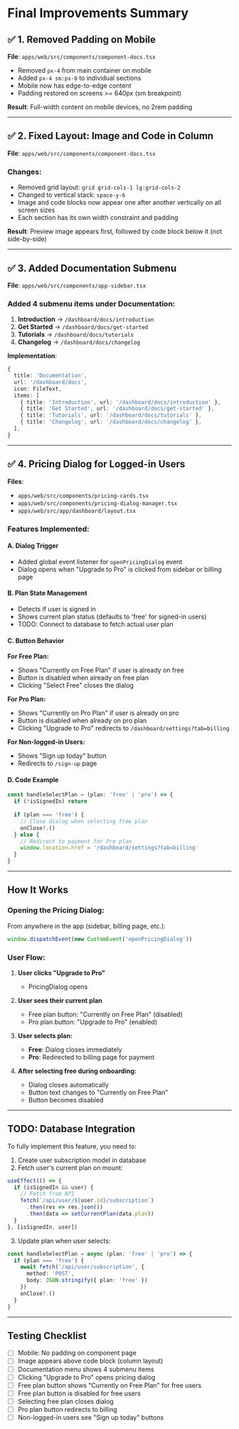 # Final Improvements Summary

## ✅ 1. Removed Padding on Mobile
**File**: `apps/web/src/components/component-docs.tsx`

- Removed `px-4` from main container on mobile
- Added `px-4 sm:px-0` to individual sections
- Mobile now has edge-to-edge content
- Padding restored on screens >= 640px (sm breakpoint)

**Result**: Full-width content on mobile devices, no 2rem padding

---

## ✅ 2. Fixed Layout: Image and Code in Column
**File**: `apps/web/src/components/component-docs.tsx`

### Changes:
- Removed grid layout: `grid grid-cols-1 lg:grid-cols-2`
- Changed to vertical stack: `space-y-6`
- Image and code blocks now appear one after another vertically on all screen sizes
- Each section has its own width constraint and padding

**Result**: Preview image appears first, followed by code block below it (not side-by-side)

---

## ✅ 3. Added Documentation Submenu
**File**: `apps/web/src/components/app-sidebar.tsx`

### Added 4 submenu items under Documentation:
1. **Introduction** → `/dashboard/docs/introduction`
2. **Get Started** → `/dashboard/docs/get-started`
3. **Tutorials** → `/dashboard/docs/tutorials`
4. **Changelog** → `/dashboard/docs/changelog`

**Implementation**:
```typescript
{
  title: 'Documentation',
  url: '/dashboard/docs',
  icon: FileText,
  items: [
    { title: 'Introduction', url: '/dashboard/docs/introduction' },
    { title: 'Get Started', url: '/dashboard/docs/get-started' },
    { title: 'Tutorials', url: '/dashboard/docs/tutorials' },
    { title: 'Changelog', url: '/dashboard/docs/changelog' },
  ],
}
```

---

## ✅ 4. Pricing Dialog for Logged-in Users
**Files**: 
- `apps/web/src/components/pricing-cards.tsx`
- `apps/web/src/components/pricing-dialog-manager.tsx`
- `apps/web/src/app/dashboard/layout.tsx`

### Features Implemented:

#### A. Dialog Trigger
- Added global event listener for `openPricingDialog` event
- Dialog opens when "Upgrade to Pro" is clicked from sidebar or billing page

#### B. Plan State Management
- Detects if user is signed in
- Shows current plan status (defaults to 'free' for signed-in users)
- TODO: Connect to database to fetch actual user plan

#### C. Button Behavior
**For Free Plan:**
- Shows "Currently on Free Plan" if user is already on free
- Button is disabled when already on free plan
- Clicking "Select Free" closes the dialog

**For Pro Plan:**
- Shows "Currently on Pro Plan" if user is already on pro
- Button is disabled when already on pro plan
- Clicking "Upgrade to Pro" redirects to `/dashboard/settings?tab=billing`

**For Non-logged-in Users:**
- Shows "Sign up today" button
- Redirects to `/sign-up` page

#### D. Code Example
```typescript
const handleSelectPlan = (plan: 'free' | 'pro') => {
  if (!isSignedIn) return
  
  if (plan === 'free') {
    // Close dialog when selecting free plan
    onClose?.()
  } else {
    // Redirect to payment for Pro plan
    window.location.href = '/dashboard/settings?tab=billing'
  }
}
```

---

## How It Works

### Opening the Pricing Dialog:
From anywhere in the app (sidebar, billing page, etc.):
```typescript
window.dispatchEvent(new CustomEvent('openPricingDialog'))
```

### User Flow:

1. **User clicks "Upgrade to Pro"**
   - PricingDialog opens

2. **User sees their current plan**
   - Free plan button: "Currently on Free Plan" (disabled)
   - Pro plan button: "Upgrade to Pro" (enabled)

3. **User selects plan:**
   - **Free**: Dialog closes immediately
   - **Pro**: Redirected to billing page for payment

4. **After selecting free during onboarding:**
   - Dialog closes automatically
   - Button text changes to "Currently on Free Plan"
   - Button becomes disabled

---

## TODO: Database Integration

To fully implement this feature, you need to:

1. Create user subscription model in database
2. Fetch user's current plan on mount:
```typescript
useEffect(() => {
  if (isSignedIn && user) {
    // Fetch from API
    fetch(`/api/user/${user.id}/subscription`)
      .then(res => res.json())
      .then(data => setCurrentPlan(data.plan))
  }
}, [isSignedIn, user])
```

3. Update plan when user selects:
```typescript
const handleSelectPlan = async (plan: 'free' | 'pro') => {
  if (plan === 'free') {
    await fetch('/api/user/subscription', {
      method: 'POST',
      body: JSON.stringify({ plan: 'free' })
    })
    onClose?.()
  }
}
```

---

## Testing Checklist

- [ ] Mobile: No padding on component page
- [ ] Image appears above code block (column layout)
- [ ] Documentation menu shows 4 submenu items
- [ ] Clicking "Upgrade to Pro" opens pricing dialog
- [ ] Free plan button shows "Currently on Free Plan" for free users
- [ ] Free plan button is disabled for free users
- [ ] Selecting free plan closes dialog
- [ ] Pro plan button redirects to billing
- [ ] Non-logged-in users see "Sign up today" buttons
